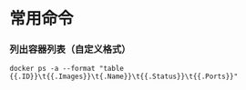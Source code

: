 # 常用命令

### 列出容器列表（自定义格式）

```shell
docker ps -a --format "table {{.ID}}\t{{.Images}}\t{.Name}}\t{{.Status}}\t{{.Ports}}"
```